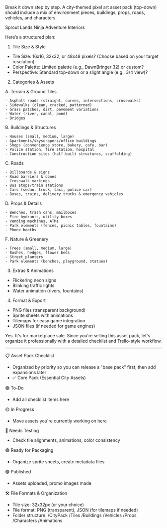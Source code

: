 Break it down step by step. A city-themed pixel art asset pack (top-down) should include a mix of environment pieces, buildings, props, roads, vehicles, and characters.

Sprout Lands
Ninja Adventure
Interiors

Here’s a structured plan:

1. Tile Size & Style

  - Tile Size: 16x16, 32x32, or 48x48 pixels? (Choose based on your target resolution)
  - Color Palette: Limited palette (e.g., DawnBringer 32) or custom?
  - Perspective: Standard top-down or a slight angle (e.g., 3/4 view)?

2. Categories & Assets

  A. Terrain & Ground Tiles

    - Asphalt roads (straight, curves, intersections, crosswalks)
    - Sidewalks (clean, cracked, patterned)
    - Grass patches, dirt, pavement variations
    - Water (river, canal, pond)
    - Bridges

  B. Buildings & Structures

    - Houses (small, medium, large)
    - Apartments/skyscrapers/office buildings
    - Shops (convenience store, bakery, cafe, bar)
    - Police station, fire station, hospital
    - Construction sites (half-built structures, scaffolding)

  C. Roads

    - Billboards & signs
    - Road barriers & cones
    - Crosswalk markings
    - Bus stops/train stations
    - Cars (sedan, truck, taxi, police car)
    - Buses, trains, delivery trucks & emergency vehicles

  D. Props & Details

    - Benches, trash cans, mailboxes
    - Fire hydrants, utility boxes
    - Vending machines, ATMs
    - Park elements (fences, picnic tables, fountains)
    - Phone booths

  F. Nature & Greenery

    - Trees (small, medium, large)
    - Bushes, hedges, flower beds
    - Street planters
    - Park elements (benches, playground, statues)

3. Extras & Animations

  - Flickering neon signs
  - Blinking traffic lights
  - Water animation (rivers, fountains)

4. Format & Export

  - PNG files (transparent background)
  - Sprite sheets with animations
  - Tilemaps for easy game integration
  - JSON files (if needed for game engines)

Yes. It's for marketplace sale. Since you're selling this asset pack, let's organize it professionally with a detailed checklist and Trello-style workflow.

---

📋 Asset Pack Checklist

  - Organized by priority so you can release a "base pack" first, then add expansions later
  - ✅ Core Pack (Essential City Assets)

🟢 To-Do
  - Add all checklist items here

🟡 In Progress
  - Move assets you're currently working on here

🔵 Needs Testing
  - Check tile alignments, animations, color consistency

🟣 Ready for Packaging
  - Organize sprite sheets, create metadata files

🟢 Published
  - Assets uploaded, promo images made

🛠 File Formats & Organization
  - Tile size: 32x32px (or your choice)
  - File format: PNG (transparent), JSON (for tilemaps if needed)
  - Folder structure:
    /CityPack
      /Tiles
      /Buildings
      /Vehicles
      /Props
      /Characters
      /Animations